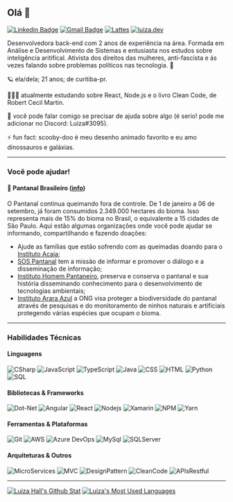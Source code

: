 ## Olá 👋
[![Linkedin Badge](https://img.shields.io/badge/-LinkedIn-44475a?logo=Linkedin&labelColor=44475a&logoColor=white&link=https://www.linkedin.com/in/luizous/?locale=en_US)](https://www.linkedin.com/in/luizarvm/)
[![Gmail Badge](https://img.shields.io/badge/-Gmail-44475a?logo=Gmail&labelColor=44475a&logoColor=white&link=mailto:luizaruivoms@gmail.com)](mailto:luizaruivoms@gmail.com)
[![Lattes](https://img.shields.io/badge/%20-Lattes-44475a)](http://lattes.cnpq.br/1667735616723826)
[![luiza.dev](https://img.shields.io/badge/💙-luiza.dev-44475a?labelColor=44475a)](https://luiza.dev/)

Desenvolvedora back-end com 2 anos de experiência na área. Formada em Análise e Desenvolvimento de Sistemas e entusiasta nos estudos sobre inteligência aritifical. Ativista dos direitos das mulheres, anti-fascista e ás vezes falando sobre problemas políticos nas tecnologia. 🦾

🪐 ela/dela; 21 anos; de curitiba-pr.

👩🏻‍💻 atualmente estudando sobre React, Node.js e o livro Clean Code, de Robert Cecil Martin.

💬 você pode falar comigo se precisar de ajuda sobre algo (é serio! pode me adicionar no Discord: Luiza#3095).

⚡ fun fact: scooby-doo é meu desenho animado favorito e eu amo dinossauros e galáxias.

---

### Você pode ajudar!
#### 🐆 Pantanal Brasileiro ([info](https://www.instagram.com/p/CFLD6bRgrmG/))
O Pantanal continua queimando fora de controle. De 1 de janeiro a 06 de setembro, já foram consumidos 2.349.000 hectares do bioma. Isso representa mais de 15% do bioma no Brasil, o equivalente a 15 cidades de São Paulo. Aqui estão algumas organizações onde você pode ajudar se informando, compartilhando e fazendo doações:
- Ajude as famílias que estão sofrendo com as queimadas doando para o [Instituto Acaia](https://www.instagram.com/p/CFIUoboAkaG/);
- [SOS Pantanal](https://linktr.ee/SOSPantanal) tem a missão de informar e promover o diálogo e a disseminação de informação;
- [Instituto Homem Pantaneiro](http://www.institutohomempantaneiro.org.br/participe), preserva e conserva o pantanal e sua história disseminando conhecimento para o desenvolvimento de tecnologias ambientais;
- [Instituto Arara Azul](https://linktr.ee/institutoararaazuloficial) a ONG visa proteger a biodiversidade do pantanal através de pesquisas e do monitoramento de ninhos naturais e artificiais protegendo várias espécies que ocupam o bioma.

---

### Habilidades Técnicas
#### Linguagens
![CSharp](https://img.shields.io/badge/C%20Sharp-239120.svg?logo=c-sharp&logoColor=white)
![JavaScript](https://img.shields.io/badge/JavaScript-black.svg?logo=javascript)
![TypeScript](https://img.shields.io/badge/TypeScript-007ACC.svg?logo=typescript)
![Java](https://img.shields.io/badge/Java-007396.svg?logo=java)
![CSS](https://img.shields.io/badge/CSS-1572B6.svg?logo=css3&logoColor=white)
![HTML](https://img.shields.io/badge/HTML-E34F26.svg?logo=html5&logoColor=white)
![Python](https://img.shields.io/badge/Python-3776AB.svg?logo=python&logoColor=white)
![SQL](https://img.shields.io/badge/SQL-gray.svg)

#### Bibliotecas & Frameworks
![Dot-Net](https://img.shields.io/badge/.NET-5C2D91.svg?logo=.net)
![Angular](https://img.shields.io/badge/Angular-DD0031.svg?logo=angular)
![React](https://img.shields.io/badge/React-lightgray.svg?logo=react&logoColor=white)
![Nodejs](https://img.shields.io/badge/Node.js-339933.svg?logo=node.js&logoColor=white)
![Xamarin](https://img.shields.io/badge/Xamarin-3498DB.svg?logo=xamarin&logoColor=white)
![NPM](https://img.shields.io/badge/NPM-CB3837.svg?logo=npm)
![Yarn](https://img.shields.io/badge/Yarn-2C8EBB.svg?logo=yarn&logoColor=white)

#### Ferramentas & Plataformas
![Git](https://img.shields.io/badge/Git-F05032.svg?logo=git&logoColor=white)
![AWS](https://img.shields.io/badge/AWS-232F3E.svg?logo=amazon-aws)
![Azure DevOps](https://img.shields.io/badge/Azure%20DevOps-0078D7.svg?logo=azuredevops)
![MySql](https://img.shields.io/badge/MySQL-4479A1.svg?logo=mysql&logoColor=white)
![SQLServer](https://img.shields.io/badge/Microsoft%20SQL%20Server-CC2927.svg?logo=microsoft-sql-server)

#### Arquiteturas & Outros
![MicroServices](https://img.shields.io/badge/MicroServices-gray.svg)
![MVC](https://img.shields.io/badge/MVC-gray.svg)
![DesignPattern](https://img.shields.io/badge/Design%20Pattern-gray.svg)
![CleanCode](https://img.shields.io/badge/Clean%20Code-gray.svg)
![APIsRestful](https://img.shields.io/badge/APIs%20Restful-gray.svg)

---

[![Luiza Hall's Github Stat](https://github-readme-stats.vercel.app/api?username=luizous)](https://github.com/anuraghazra/github-readme-stats)
[![Luiza's Most Used Languages](https://github-readme-stats.vercel.app/api/top-langs/?username=luizous&count_private=true&layout=compact)](https://github.com/luizous?tab=repositories)
